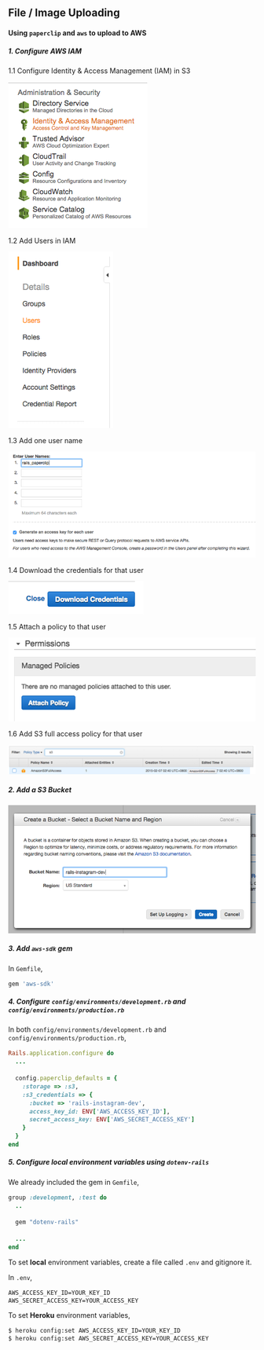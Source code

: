 ## File / Image Uploading
#### Using `paperclip` and `aws` to upload to AWS

##### 1. Configure AWS IAM

1.1 Configure Identity & Access Management (IAM) in S3

![](images/iam-1.png)

1.2 Add Users in IAM

![](images/iam-2.png)

1.3 Add one user name

![](images/iam-3.png)

1.4 Download the credentials for that user

![](images/iam-4.png)

1.5 Attach a policy to that user

![](images/iam-5.png)

1.6 Add S3 full access policy for that user

![](images/iam-6.png)

##### 2. Add a S3 Bucket

![](images/s3-1.png)

##### 3. Add `aws-sdk` gem

In `Gemfile`,

```ruby
gem 'aws-sdk'
```

##### 4. Configure `config/environments/development.rb` and `config/environments/production.rb`

In both `config/environments/development.rb` and `config/environments/production.rb`,

```ruby
Rails.application.configure do
  ...

  config.paperclip_defaults = {
    :storage => :s3,
    :s3_credentials => {
      :bucket => 'rails-instagram-dev',
      access_key_id: ENV['AWS_ACCESS_KEY_ID'],
      secret_access_key: ENV['AWS_SECRET_ACCESS_KEY']
    }
  }
end
```

##### 5. Configure local environment variables using `dotenv-rails`

We already included the gem in `Gemfile`,

```ruby
group :development, :test do
  ..

  gem "dotenv-rails"

  ...
end
```

To set **local** environment variables, create a file called `.env` and gitignore it.

In `.env`,

```
AWS_ACCESS_KEY_ID=YOUR_KEY_ID
AWS_SECRET_ACCESS_KEY=YOUR_ACCESS_KEY
```

To set **Heroku** environment variables,


```
$ heroku config:set AWS_ACCESS_KEY_ID=YOUR_KEY_ID
$ heroku config:set AWS_SECRET_ACCESS_KEY=YOUR_ACCESS_KEY
```
